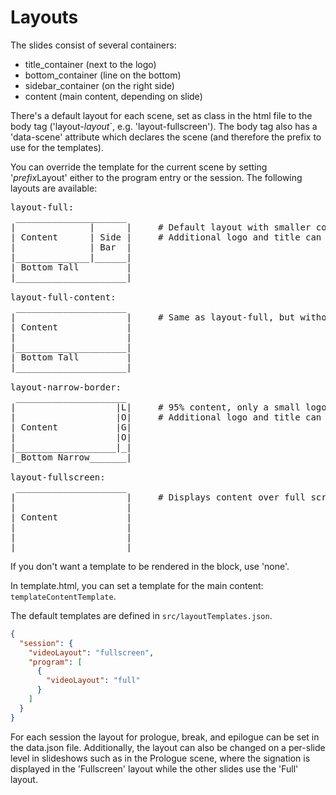 # Layouts
The slides consist of several containers:

* title_container (next to the logo)
* bottom_container (line on the bottom)
* sidebar_container (on the right side)
* content (main content, depending on slide)

There's a default layout for each scene, set as class in the html file to the body tag ('layout-*layout*`, e.g. 'layout-fullscreen'). The body tag also has a 'data-scene' attribute which declares the scene (and therefore the prefix to use for the templates).

You can override the template for the current scene by setting '*prefix*Layout' either to the program entry or the session. The following layouts are available:
<pre>
layout-full:
 _____________________
|              |      |     # Default layout with smaller content area and additional sidebar 
| Content      | Side |     # Additional logo and title can be displayed above content
|              | Bar  |
|______________|______|
| Bottom Tall         |
|_____________________|

layout-full-content:
 _____________________
|                     |     # Same as layout-full, but without the sidebar
| Content             |
|                     |
|_____________________|
| Bottom Tall         |
|_____________________| 

layout-narrow-border:
 _____________________
|                   |L|     # 95% content, only a small logo on the side and a narrow bottom title
|                   |O|     # Additional logo and title can be displayed above content
| Content           |G|
|                   |O|
|___________________|_|
|_Bottom Narrow_______|

layout-fullscreen:
 _____________________
|                     |     # Displays content over full screen area
|                     |
| Content             |
|                     |
|                     |
|_____________________| 
</pre>  
If you don't want a template to be rendered in the block, use 'none'.

In template.html, you can set a template for the main content: `templateContentTemplate`.

The default templates are defined in `src/layoutTemplates.json`.

```json
{
  "session": {
    "videoLayout": "fullscreen",
    "program": [
      {
        "videoLayout": "full"
      }
    ]
  }
}
```

For each session the layout for prologue, break, and epilogue can be set in the data.json file.
Additionally, the layout can also be changed on a per-slide level in slideshows such as in the Prologue scene, where the signation is displayed in the 'Fullscreen' layout while the other slides use the 'Full' layout.

   